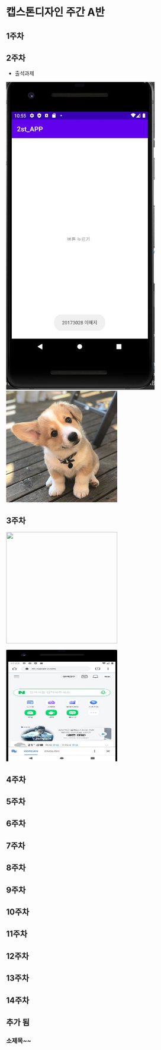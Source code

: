 # 캡스톤디자인 주간 A반

##  1주차

## 2주차
  - 출석과제

<img width="" height="" src="./png/2주차.jpg"></img>
<img width="300" height="300" src="./png/강아지.jpg"></img>


## 3주차

<img width="300" height="300" src="./Png/전화번호작동.jpg"></img>

<img width="300" height="300" src="./png/네이버작동.jpg"></img>
## 4주차
## 5주차
## 6주차
## 7주차
## 8주차
## 9주차


## 10주차
## 11주차
## 12주차
## 13주차
## 14주차
## 추가 됨

### 소제목~~

